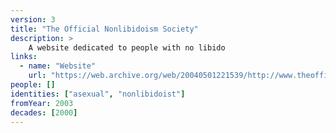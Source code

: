 ```yaml
---
version: 3
title: "The Official Nonlibidoism Society"
description: >
    A website dedicated to people with no libido
links:
  - name: "Website"
    url: "https://web.archive.org/web/20040501221539/http://www.theofficialasexualsociety.com:80/index.html"
people: []
identities: ["asexual", "nonlibidoist"]
fromYear: 2003
decades: [2000]
---
```

